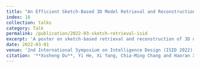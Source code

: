 ```yaml
---
title: "An Efficient Sketch-Based 3D Model Retrieval and Reconstruction from Sparse Point Clouds"
index: 18
collection: talks
category: Talk
permalink: /publication/2022-03-sketch-retrieval-isid
excerpt: 'A poster on sketch-based retrieval and reconstruction of 3D models from sparse point cloud inputs.'
date: 2022-03-01
venue: '2nd International Symposium on Intelligence Design (ISID 2022), Online'
citation: '**Xusheng Du**, Yi He, Xi Yang, Chia-Ming Chang and Haoran Xie.'
---
```

